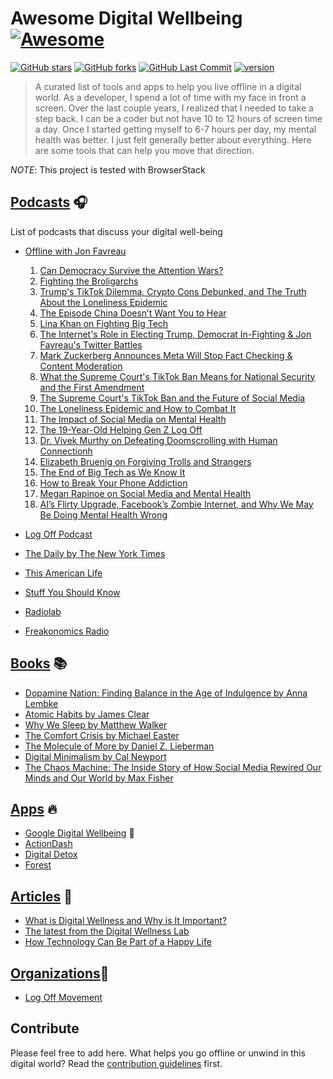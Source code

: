 # Awesome Digital Wellbeing [![Awesome](https://awesome.re/badge.svg)](https://awesome.re)

[![GitHub stars](https://img.shields.io/github/stars/jcanfield/awesome-digital-wellbeing?logo=github)](https://github.com/jcanfield/awesome-digital-wellbeing/stargazers)
[![GitHub forks](https://img.shields.io/github/forks/jcanfield/awesome-digital-wellbeing?logo=github)](https://github.com/jcanfield/awesome-digital-wellbeing/network)
[![GitHub Last Commit](https://img.shields.io/github/last-commit/jcanfield/awesome-digital-wellbeing?logo=github)](https://github.com/jcanfield/awesome-digital-wellbeing/commits/master)
[![version](https://img.shields.io/static/v1?label=Version&message=2025&color=blue)](https://github.com/jcanfield)

> A curated list of tools and apps to help you live offline in a digital world. As a developer, I spend a lot of time with my face in front a screen. Over the last
couple years, I realized that I needed to take a step back. I can be a coder but not have 10 to 12 hours of screen time a day. Once I started getting myself to 6-7 hours
per day, my mental health was better. I just felt generally better about everything. Here are some tools that can help you move that direction.

*NOTE*: This project is tested with BrowserStack

## [Podcasts](#podcasts) 🎧

List of podcasts that discuss your digital well-being

- [Offline with Jon Favreau](https://crooked.com/podcast-series/offline/)
  1. [Can Democracy Survive the Attention Wars?](https://podscripts.co/podcasts/offline-with-jon-favreau/can-democracy-survive-the-attention-wars-with-chris-hayes)
  2. [Fighting the Broligarchs](https://pca.st/34bskmy6)
  3. [Trump's TikTok Dilemma, Crypto Cons Debunked, and The Truth About the Loneliness Epidemic](https://pca.st/jx1eck3k)
  4. [The Episode China Doesn’t Want You to Hear](https://pca.st/35lupuzr)
  5. [Lina Khan on Fighting Big Tech](https://pca.st/nj76vdxf)
  6. [The Internet's Role in Electing Trump, Democrat In-Fighting & Jon Favreau's Twitter Battles](https://www.youtube.com/watch?v=5TKbYLkLPuo)
  7. [Mark Zuckerberg Announces Meta Will Stop Fact Checking & Content Moderation](https://youtu.be/NjTSRBQeAQQ)
  8. [What the Supreme Court's TikTok Ban Means for National Security and the First Amendment](https://pca.st/35lupuzr)
  9. [The Supreme Court's TikTok Ban and the Future of Social Media](https://crooked.com/podcast/the-episode-china-doesnt-want-you-to-hear/)
  10. [The Loneliness Epidemic and How to Combat It](https://crooked.com/podcast/trumps-tiktok-dilemma-crypto-cons-debunked-and-the-truth-about-the-loneliness-epidemic/)
  11. [The Impact of Social Media on Mental Health](https://podcastaddict.com/offline-with-jon-favreau/episode/189463860)
  12. [The 19-Year-Old Helping Gen Z Log Off](https://podcastaddict.com/offline-with-jon-favreau/episode/194698074)
  13. [Dr. Vivek Murthy on Defeating Doomscrolling with Human Connectionh](https://podcastaddict.com/offline-with-jon-favreau/episode/194698152)
  14. [Elizabeth Bruenig on Forgiving Trolls and Strangers](https://pca.st/episode/16https://podcastaddict.com/offline-with-jon-favreau/episode/194698153)
  15. [The End of Big Tech as We Know It](https://podcastaddict.com/offline-with-jon-favreau/episode/194697934)
  16. [How to Break Your Phone Addiction](https://podcastaddict.com/offline-with-jon-favreau/episode/194697879)
  17. [Megan Rapinoe on Social Media and Mental Health](https://podcastaddict.com/offline-with-jon-favreau/episode/192831581)
  18. [AI’s Flirty Upgrade, Facebook’s Zombie Internet, and Why We May Be Doing Mental Health Wrong](https://podcastaddict.com/offline-with-jon-favreau/episode/189504394)

- [Log Off Podcast](https://www.logoffmovement.org/podcast)
- [The Daily by The New York Times](https://www.nytimes.com/column/the-daily)
- [This American Life](https://www.thisamericanlife.org/)
- [Stuff You Should Know](https://www.iheart.com/podcast/105-stuff-you-should-know-26940277/)
- [Radiolab](https://www.wnycstudios.org/podcasts/radiolab)
- [Freakonomics Radio](https://freakonomics.com/series/freakonomics-radio/)

## [Books](#books) 📚

- [Dopamine Nation: Finding Balance in the Age of Indulgence by Anna Lembke](https://www.amazon.com/Dopamine-Nation-Finding-Balance-Indulgence/dp/152474672X)
- [Atomic Habits by James Clear](https://www.amazon.com/Atomic-Habits-Proven-Build-Break/dp/0735211299)
- [Why We Sleep by Matthew Walker](https://www.amazon.com/Why-We-Sleep-Unlocking-Dreams/dp/1501144316)
- [The Comfort Crisis by Michael Easter](https://www.amazon.com/The-Comfort-Crisis-Michael-Easter/dp/0593138767)
- [The Molecule of More by Daniel Z. Lieberman](https://www.amazon.com/Molecule-More-Dopamine-Drives-Drugs/dp/1946885799)
- [Digital Minimalism by Cal Newport](https://www.amazon.com/Digital-Minimalism-Choosing-Focused-Noise/dp/0525536515)
- [The Chaos Machine: The Inside Story of How Social Media Rewired Our Minds and Our World by Max Fisher](https://www.amazon.com/Chaos-Machine-Inside-Social-Rewired/dp/031670332X)

## [Apps](#apps) 🔥

- [Google Digital Wellbeing](https://play.google.com/store/apps/details?id=com.google.android.apps.wellbeing&hl=en_US&gl=US) 📱
- [ActionDash](https://play.google.com/store/apps/details?id=com.actiondash.playstore&hl=en_US&gl=US)
- [Digital Detox](https://play.google.com/store/apps/details?id=com.digitaldetox.app&hl=en_US&gl=US)
- [Forest](https://play.google.com/store/apps/details?id=cc.forestapp&hl=en_US&gl=US)

## [Articles](#articles) 📝

- [What is Digital Wellness and Why is It Important?](https://digitalwellness.pressbooks.sunycreate.cloud/chapter/what-is-digital-wellness-and-why-is-it-important/)
- [The latest from the Digital Wellness Lab](https://digitalwellnesslab.org/blog/)
- [How Technology Can Be Part of a Happy Life](https://greatergood.berkeley.edu/article/item/how_technology_can_be_part_of_a_happy_life)

## [Organizations](#orgs)🏢

- [Log Off Movement](https://www.logoffmovement.org/)

## Contribute

Please feel free to add here. What helps you go offline or unwind in this digital world? Read the [contribution guidelines](contributing.md) first.
